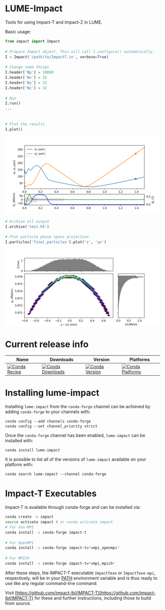 # LUME-Impact
Tools for using Impact-T and Impact-Z in LUME.

Basic usage:
```python
from impact import Impact

# Prepare Impact object. This will call I.configure() automatically.
I = Impact('/path/to/ImpactT.in', verbose=True)

# Change some things
I.header['Np'] = 10000
I.header['Nx'] = 32
I.header['Ny'] = 32
I.header['Nz'] = 32

# Run
I.run()
...


# Plot the results
I.plot()

```


![Summary LUME-Impact plot](assets/plot.png)


```python
# Archive all output
I.archive('test.h5')

# Plot particle phase space projection
I.particles['final_particles'].plot('z', 'pz')

```

![openPMD-beamphysics z-pz phase space plot](assets/zpz.png)

Current release info
====================

| Name | Downloads | Version | Platforms |
| --- | --- | --- | --- |
| [![Conda Recipe](https://img.shields.io/badge/recipe-lume--impact-green.svg)](https://anaconda.org/conda-forge/lume-impact) | [![Conda Downloads](https://img.shields.io/conda/dn/conda-forge/lume-impact.svg)](https://anaconda.org/conda-forge/lume-impact) | [![Conda Version](https://img.shields.io/conda/vn/conda-forge/lume-impact.svg)](https://anaconda.org/conda-forge/lume-impact) | [![Conda Platforms](https://img.shields.io/conda/pn/conda-forge/lume-impact.svg)](https://anaconda.org/conda-forge/lume-impact) |

Installing lume-impact
======================

Installing `lume-impact` from the `conda-forge` channel can be achieved by adding `conda-forge` to your channels with:

```
conda config --add channels conda-forge
conda config --set channel_priority strict
```

Once the `conda-forge` channel has been enabled, `lume-impact` can be installed with:

```
conda install lume-impact
```

It is possible to list all of the versions of `lume-impact` available on your platform with:

```
conda search lume-impact --channel conda-forge
```



# Impact-T Executables

Impact-T is available through conda-forge and can be installed via:
```bash
conda create -n impact
source activate impact # or conda activate impact
# For non-MPI
conda install -c conda-forge impact-t

# For OpenMPI
conda install -c conda-forge impact-t=*=mpi_openmpi*

# For MPICH
conda install -c conda-forge impact-t=*=mpi_mpich*
```
After these steps, the IMPACT-T executable `ImpactTexe` or `ImpactTexe-mpi`, respectively, will be in your [PATH](https://en.wikipedia.org/wiki/PATH_(variable)) environment variable and is thus ready to use like any regular command-line command.



Visit [https://github.com/impact-lbl/IMPACT-T](https://github.com/impact-lbl/IMPACT-T) for these and further instructions, including those to build from source.
